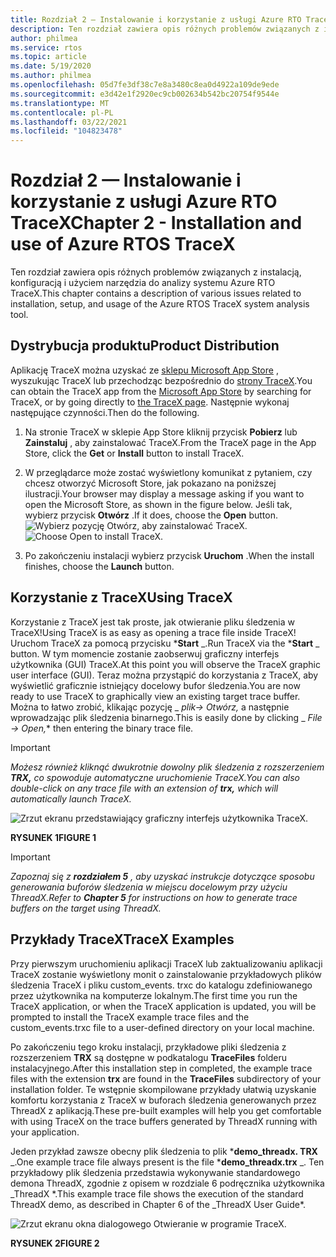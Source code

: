 ```yaml
---
title: Rozdział 2 — Instalowanie i korzystanie z usługi Azure RTO TraceX
description: Ten rozdział zawiera opis różnych problemów związanych z instalacją, konfiguracją i użyciem narzędzia do analizy systemu Azure RTO TraceX.
author: philmea
ms.service: rtos
ms.topic: article
ms.date: 5/19/2020
ms.author: philmea
ms.openlocfilehash: 05d7fe3df38c7e8a3480c8ea0d4922a109de9ede
ms.sourcegitcommit: e3d42e1f2920ec9cb002634b542bc20754f9544e
ms.translationtype: MT
ms.contentlocale: pl-PL
ms.lasthandoff: 03/22/2021
ms.locfileid: "104823478"
---
```

# <a name="chapter-2---installation-and-use-of-azure-rtos-tracex"></a><span data-ttu-id="b6805-103">Rozdział 2 — Instalowanie i korzystanie z usługi Azure RTO TraceX</span><span class="sxs-lookup"><span data-stu-id="b6805-103">Chapter 2 - Installation and use of Azure RTOS TraceX</span></span>

<span data-ttu-id="b6805-104">Ten rozdział zawiera opis różnych problemów związanych z instalacją, konfiguracją i użyciem narzędzia do analizy systemu Azure RTO TraceX.</span><span class="sxs-lookup"><span data-stu-id="b6805-104">This chapter contains a description of various issues related to installation, setup, and usage of the Azure RTOS TraceX system analysis tool.</span></span> 

## <a name="product-distribution"></a><span data-ttu-id="b6805-105">Dystrybucja produktu</span><span class="sxs-lookup"><span data-stu-id="b6805-105">Product Distribution</span></span>

<span data-ttu-id="b6805-106">Aplikację TraceX można uzyskać ze [sklepu Microsoft App Store](https://microsoft.com/store/apps) , wyszukując TraceX lub przechodząc bezpośrednio do [strony TraceX](https://www.microsoft.com/p/azure-rtos-tracex/9nf1lfd5xxg3?activetab=pivot:overviewtab).</span><span class="sxs-lookup"><span data-stu-id="b6805-106">You can obtain the TraceX app from the [Microsoft App Store](https://microsoft.com/store/apps) by searching for TraceX, or by going directly to [the TraceX page](https://www.microsoft.com/p/azure-rtos-tracex/9nf1lfd5xxg3?activetab=pivot:overviewtab).</span></span> <span data-ttu-id="b6805-107">Następnie wykonaj następujące czynności.</span><span class="sxs-lookup"><span data-stu-id="b6805-107">Then do the following.</span></span>

1. <span data-ttu-id="b6805-108">Na stronie TraceX w sklepie App Store kliknij przycisk **Pobierz** lub **Zainstaluj** , aby zainstalować TraceX.</span><span class="sxs-lookup"><span data-stu-id="b6805-108">From the TraceX page in the App Store, click the **Get** or **Install** button to install TraceX.</span></span>

1. <span data-ttu-id="b6805-109">W przeglądarce może zostać wyświetlony komunikat z pytaniem, czy chcesz otworzyć Microsoft Store, jak pokazano na poniższej ilustracji.</span><span class="sxs-lookup"><span data-stu-id="b6805-109">Your browser may display a message asking if you want to open the Microsoft Store, as shown in the figure below.</span></span> <span data-ttu-id="b6805-110">Jeśli tak, wybierz przycisk **Otwórz** .</span><span class="sxs-lookup"><span data-stu-id="b6805-110">If it does, choose the **Open** button.</span></span>
<span data-ttu-id="b6805-111">![Wybierz pozycję Otwórz, aby zainstalować TraceX.](../guix/media/guix-studio/open-ms-store.png)</span><span class="sxs-lookup"><span data-stu-id="b6805-111">![Choose Open to install TraceX.](../guix/media/guix-studio/open-ms-store.png)</span></span>

1. <span data-ttu-id="b6805-112">Po zakończeniu instalacji wybierz przycisk **Uruchom** .</span><span class="sxs-lookup"><span data-stu-id="b6805-112">When the install finishes, choose the **Launch** button.</span></span> 

## <a name="using-tracex"></a><span data-ttu-id="b6805-113">Korzystanie z TraceX</span><span class="sxs-lookup"><span data-stu-id="b6805-113">Using TraceX</span></span>

<span data-ttu-id="b6805-114">Korzystanie z TraceX jest tak proste, jak otwieranie pliku śledzenia w TraceX!</span><span class="sxs-lookup"><span data-stu-id="b6805-114">Using TraceX is as easy as opening a trace file inside TraceX!</span></span> <span data-ttu-id="b6805-115">Uruchom TraceX za pomocą przycisku \***Start** _.</span><span class="sxs-lookup"><span data-stu-id="b6805-115">Run TraceX via the \***Start** _ button.</span></span> <span data-ttu-id="b6805-116">W tym momencie zostanie zaobserwuj graficzny interfejs użytkownika (GUI) TraceX.</span><span class="sxs-lookup"><span data-stu-id="b6805-116">At this point you will observe the TraceX graphic user interface (GUI).</span></span> <span data-ttu-id="b6805-117">Teraz można przystąpić do korzystania z TraceX, aby wyświetlić graficznie istniejący docelowy bufor śledzenia.</span><span class="sxs-lookup"><span data-stu-id="b6805-117">You are now ready to use TraceX to graphically view an existing target trace buffer.</span></span> <span data-ttu-id="b6805-118">Można to łatwo zrobić, klikając pozycję _ *_plik-> Otwórz,_* a następnie wprowadzając plik śledzenia binarnego.</span><span class="sxs-lookup"><span data-stu-id="b6805-118">This is easily done by clicking _ *_File -> Open,_*\* then entering the binary trace file.</span></span>

>[!IMPORTANT]
><span data-ttu-id="b6805-119">*Możesz również kliknąć dwukrotnie dowolny plik śledzenia z rozszerzeniem **TRX,** co spowoduje automatyczne uruchomienie TraceX.*</span><span class="sxs-lookup"><span data-stu-id="b6805-119">*You can also double-click on any trace file with an extension of **trx,** which will automatically launch TraceX.*</span></span>

![Zrzut ekranu przedstawiający graficzny interfejs użytkownika TraceX.](./media/user-guide/screen_shot_8.png)

<span data-ttu-id="b6805-121">**RYSUNEK 1**</span><span class="sxs-lookup"><span data-stu-id="b6805-121">**FIGURE 1**</span></span>

>[!IMPORTANT]
><span data-ttu-id="b6805-122">*Zapoznaj się z **rozdziałem 5** , aby uzyskać instrukcje dotyczące sposobu generowania buforów śledzenia w miejscu docelowym przy użyciu ThreadX.*</span><span class="sxs-lookup"><span data-stu-id="b6805-122">*Refer to **Chapter 5** for instructions on how to generate trace buffers on the target using ThreadX.*</span></span>

## <a name="tracex-examples"></a><span data-ttu-id="b6805-123">Przykłady TraceX</span><span class="sxs-lookup"><span data-stu-id="b6805-123">TraceX Examples</span></span>

<span data-ttu-id="b6805-124">Przy pierwszym uruchomieniu aplikacji TraceX lub zaktualizowaniu aplikacji TraceX zostanie wyświetlony monit o zainstalowanie przykładowych plików śledzenia TraceX i pliku custom_events. trxc do katalogu zdefiniowanego przez użytkownika na komputerze lokalnym.</span><span class="sxs-lookup"><span data-stu-id="b6805-124">The first time you run the TraceX application, or when the TraceX application is updated, you will be prompted to install the TraceX example trace files and the custom_events.trxc file to a user-defined directory on your local machine.</span></span>

<span data-ttu-id="b6805-125">Po zakończeniu tego kroku instalacji, przykładowe pliki śledzenia z rozszerzeniem **TRX** są dostępne w podkatalogu **TraceFiles** folderu instalacyjnego.</span><span class="sxs-lookup"><span data-stu-id="b6805-125">After this installation step in completed, the example trace files with the extension **trx** are found in the **TraceFiles** subdirectory of your installation folder.</span></span> <span data-ttu-id="b6805-126">Te wstępnie skompilowane przykłady ułatwią uzyskanie komfortu korzystania z TraceX w buforach śledzenia generowanych przez ThreadX z aplikacją.</span><span class="sxs-lookup"><span data-stu-id="b6805-126">These pre-built examples will help you get comfortable with using TraceX on the trace buffers generated by ThreadX running with your application.</span></span>

<span data-ttu-id="b6805-127">Jeden przykład zawsze obecny plik śledzenia to plik \***demo_threadx. TRX** _.</span><span class="sxs-lookup"><span data-stu-id="b6805-127">One example trace file always present is the file \***demo_threadx.trx** _.</span></span> <span data-ttu-id="b6805-128">Ten przykładowy plik śledzenia przedstawia wykonywanie standardowego demona ThreadX, zgodnie z opisem w rozdziale 6 podręcznika użytkownika _ThreadX \*.</span><span class="sxs-lookup"><span data-stu-id="b6805-128">This example trace file shows the execution of the standard ThreadX demo, as described in Chapter 6 of the _ThreadX User Guide\*.</span></span>

![Zrzut ekranu okna dialogowego Otwieranie w programie TraceX.](./media/user-guide/screen_shot_9.png)

<span data-ttu-id="b6805-130">**RYSUNEK 2**</span><span class="sxs-lookup"><span data-stu-id="b6805-130">**FIGURE 2**</span></span>
